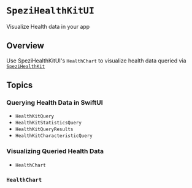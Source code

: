 # ``SpeziHealthKitUI``

<!--
#
# This source file is part of the Stanford Spezi open source project
#
# SPDX-FileCopyrightText: 2024 Stanford University and the project authors (see CONTRIBUTORS.md)
#
# SPDX-License-Identifier: MIT
#       
-->

Visualize Health data in your app


## Overview

Use SpeziHealthKitUI's ``HealthChart`` to visualize health data queried via [`SpeziHealthKit`](https://swiftpackageindex.com/StanfordSpezi/SpeziHealthKit/documentation/SpeziHealthKit)

## Topics

### Querying Health Data in SwiftUI
- ``HealthKitQuery``
- ``HealthKitStatisticsQuery``
- ``HealthKitQueryResults``
- ``HealthKitCharacteristicQuery``

### Visualizing Queried Health Data
- ``HealthChart``

### ``HealthChart``
